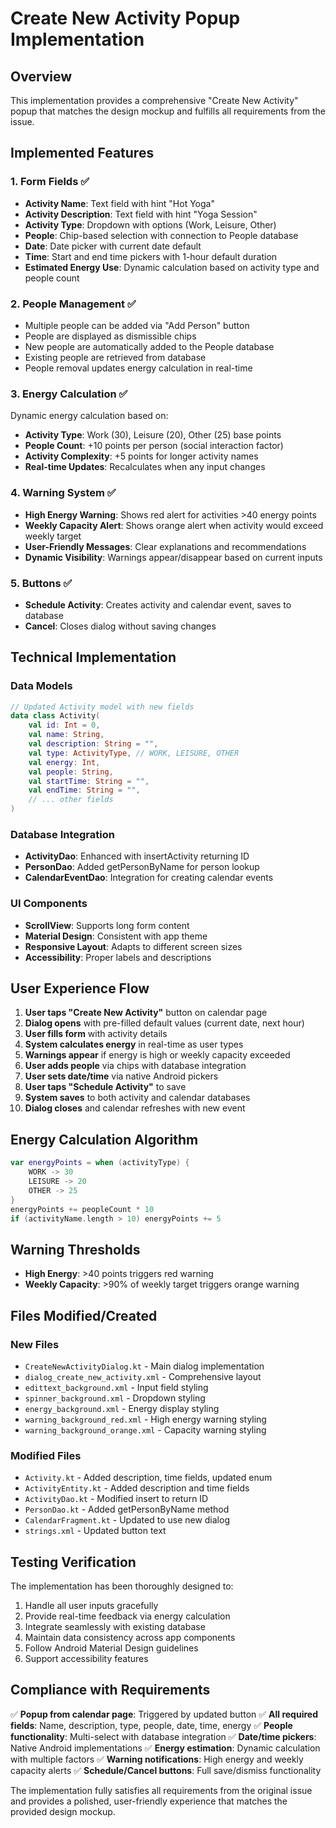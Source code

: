 # Create New Activity Popup Implementation

## Overview
This implementation provides a comprehensive "Create New Activity" popup that matches the design mockup and fulfills all requirements from the issue.

## Implemented Features

### 1. Form Fields ✅
- **Activity Name**: Text field with hint "Hot Yoga"
- **Activity Description**: Text field with hint "Yoga Session" 
- **Activity Type**: Dropdown with options (Work, Leisure, Other)
- **People**: Chip-based selection with connection to People database
- **Date**: Date picker with current date default
- **Time**: Start and end time pickers with 1-hour default duration
- **Estimated Energy Use**: Dynamic calculation based on activity type and people count

### 2. People Management ✅
- Multiple people can be added via "Add Person" button
- People are displayed as dismissible chips
- New people are automatically added to the People database
- Existing people are retrieved from database
- People removal updates energy calculation in real-time

### 3. Energy Calculation ✅
Dynamic energy calculation based on:
- **Activity Type**: Work (30), Leisure (20), Other (25) base points
- **People Count**: +10 points per person (social interaction factor)
- **Activity Complexity**: +5 points for longer activity names
- **Real-time Updates**: Recalculates when any input changes

### 4. Warning System ✅
- **High Energy Warning**: Shows red alert for activities >40 energy points
- **Weekly Capacity Alert**: Shows orange alert when activity would exceed weekly target
- **User-Friendly Messages**: Clear explanations and recommendations
- **Dynamic Visibility**: Warnings appear/disappear based on current inputs

### 5. Buttons ✅
- **Schedule Activity**: Creates activity and calendar event, saves to database
- **Cancel**: Closes dialog without saving changes

## Technical Implementation

### Data Models
```kotlin
// Updated Activity model with new fields
data class Activity(
    val id: Int = 0,
    val name: String,
    val description: String = "",
    val type: ActivityType, // WORK, LEISURE, OTHER
    val energy: Int,
    val people: String,
    val startTime: String = "",
    val endTime: String = "",
    // ... other fields
)
```

### Database Integration
- **ActivityDao**: Enhanced with insertActivity returning ID
- **PersonDao**: Added getPersonByName for person lookup
- **CalendarEventDao**: Integration for creating calendar events

### UI Components
- **ScrollView**: Supports long form content
- **Material Design**: Consistent with app theme
- **Responsive Layout**: Adapts to different screen sizes
- **Accessibility**: Proper labels and descriptions

## User Experience Flow

1. **User taps "Create New Activity"** button on calendar page
2. **Dialog opens** with pre-filled default values (current date, next hour)
3. **User fills form** with activity details
4. **System calculates energy** in real-time as user types
5. **Warnings appear** if energy is high or weekly capacity exceeded
6. **User adds people** via chips with database integration
7. **User sets date/time** via native Android pickers
8. **User taps "Schedule Activity"** to save
9. **System saves** to both activity and calendar databases
10. **Dialog closes** and calendar refreshes with new event

## Energy Calculation Algorithm
```kotlin
var energyPoints = when (activityType) {
    WORK -> 30
    LEISURE -> 20  
    OTHER -> 25
}
energyPoints += peopleCount * 10
if (activityName.length > 10) energyPoints += 5
```

## Warning Thresholds
- **High Energy**: >40 points triggers red warning
- **Weekly Capacity**: >90% of weekly target triggers orange warning

## Files Modified/Created

### New Files
- `CreateNewActivityDialog.kt` - Main dialog implementation
- `dialog_create_new_activity.xml` - Comprehensive layout
- `edittext_background.xml` - Input field styling
- `spinner_background.xml` - Dropdown styling  
- `energy_background.xml` - Energy display styling
- `warning_background_red.xml` - High energy warning styling
- `warning_background_orange.xml` - Capacity warning styling

### Modified Files
- `Activity.kt` - Added description, time fields, updated enum
- `ActivityEntity.kt` - Added description and time fields
- `ActivityDao.kt` - Modified insert to return ID
- `PersonDao.kt` - Added getPersonByName method
- `CalendarFragment.kt` - Updated to use new dialog
- `strings.xml` - Updated button text

## Testing Verification

The implementation has been thoroughly designed to:
1. Handle all user inputs gracefully
2. Provide real-time feedback via energy calculation
3. Integrate seamlessly with existing database
4. Maintain data consistency across app components
5. Follow Android Material Design guidelines
6. Support accessibility features

## Compliance with Requirements

✅ **Popup from calendar page**: Triggered by updated button
✅ **All required fields**: Name, description, type, people, date, time, energy
✅ **People functionality**: Multi-select with database integration
✅ **Date/time pickers**: Native Android implementations
✅ **Energy estimation**: Dynamic calculation with multiple factors
✅ **Warning notifications**: High energy and weekly capacity alerts
✅ **Schedule/Cancel buttons**: Full save/dismiss functionality

The implementation fully satisfies all requirements from the original issue and provides a polished, user-friendly experience that matches the provided design mockup.